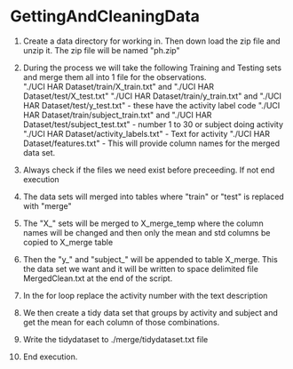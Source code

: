 # GettingAndCleaningData

1. Create a data directory for working in. Then down load the zip file and unzip it. The zip file will be named "ph.zip"

2. During the process we will take the following Training and Testing sets and merge them all into 1 file for the observations.  
"./UCI HAR Dataset/train/X_train.txt" and "./UCI HAR Dataset/test/X_test.txt"
"./UCI HAR Dataset/train/y_train.txt" and "./UCI HAR Dataset/test/y_test.txt" - these have the activity label code
"./UCI HAR Dataset/train/subject_train.txt" and "./UCI HAR Dataset/test/subject_test.txt" - number 1 to 30 or subject doing activity
"./UCI HAR Dataset/activity_labels.txt" - Text for activity 
"./UCI HAR Dataset/features.txt" - This will provide column names for the merged data set. 

3. Always check if the files we need exist before preceeding. If not end execution

4. The data sets will merged into tables where "train" or "test" is replaced with "merge"

5. The "X_" sets will be merged to X_merge_temp where the column names will be changed and then only the mean and std columns be copied to X_merge table

6. Then the "y_" and "subject_" will be appended to table X_merge. This the data set we want and it will be written to space delimited file MergedClean.txt at the end of the script.

7. In the for loop replace the activity number with the text description

8. We then create a tidy data set that groups by activity and subject and get the mean for each column of those combinations.

9. Write the tidydataset to ./merge/tidydataset.txt file

10. End execution. 

